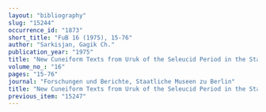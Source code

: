 ```yaml
---
layout: "bibliography"
slug: "15244"
occurrence_id: "1873"
short_title: "FuB 16 (1975), 15-76"
author: "Sarkisjan, Gagik Ch."
publication_year: "1975"
title: "New Cuneiform Texts from Uruk of the Seleucid Period in the Staatliche Museen zu Berlin"
volume_no_: "16"
pages: "15-76"
journal: "Forschungen und Berichte, Staatliche Museen zu Berlin"
title: "New Cuneiform Texts from Uruk of the Seleucid Period in the Staatliche Museen zu Berlin"
previous_item: "15247"
---
```

